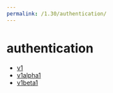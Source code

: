 ```yaml
---
permalink: /1.30/authentication/
---
```


# authentication



* [v1](v1/index.md)
* [v1alpha1](v1alpha1/index.md)
* [v1beta1](v1beta1/index.md)